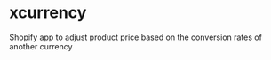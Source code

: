 xcurrency
=========

Shopify app to adjust product price based on the conversion rates of another currency
